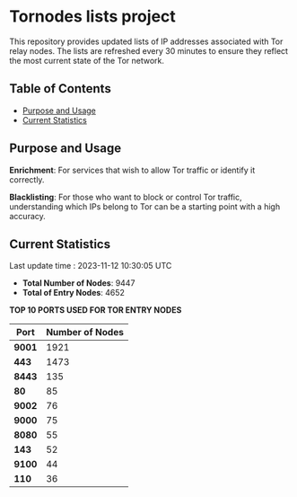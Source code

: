 # Tornodes lists project

This repository provides updated lists of IP addresses associated with Tor relay nodes. The lists are refreshed every 30 minutes to ensure they reflect the most current state of the Tor network.

## Table of Contents

- [Purpose and Usage](#purpose-and-usage)
- [Current Statistics](#current-statistics)


## Purpose and Usage

**Enrichment**: For services that wish to allow Tor traffic or identify it correctly.

**Blacklisting**: For those who want to block or control Tor traffic, understanding which IPs belong to Tor can be a starting point with a high accuracy.

## Current Statistics

Last update time : 2023-11-12 10:30:05 UTC

- **Total Number of Nodes**: 9447
- **Total of Entry Nodes**: 4652

**TOP 10 PORTS USED FOR TOR ENTRY NODES**

| **Port** | **Number of Nodes** |
|------|-----------------|
| **9001**   | 1921  |
| **443**   | 1473  |
| **8443**   | 135  |
| **80**   | 85  |
| **9002**   | 76  |
| **9000**   | 75  |
| **8080**   | 55  |
| **143**   | 52  |
| **9100**   | 44  |
| **110**   | 36  |

